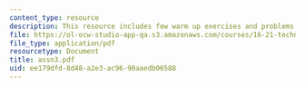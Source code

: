```yaml
---
content_type: resource
description: This resource includes few warm up exercises and problems for grades.
file: https://ol-ocw-studio-app-qa.s3.amazonaws.com/courses/16-21-techniques-for-structural-analysis-and-design-spring-2005/ee179dfd8d48a2e3ac9690aaedb06588_assn3.pdf
file_type: application/pdf
resourcetype: Document
title: assn3.pdf
uid: ee179dfd-8d48-a2e3-ac96-90aaedb06588
---
```

